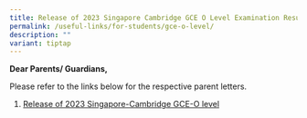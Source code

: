 ```yaml
---
title: Release of 2023 Singapore Cambridge GCE O Level Examination Results
permalink: /useful-links/for-students/gce-o-level/
description: ""
variant: tiptap
---
```

<p><strong>Dear Parents/ Guardians,</strong></p><p>Please refer to the links below for the respective parent letters.</p><ol data-tight="true" class="tight"><li><p><a href="/files/Useful Links/For Parents/Announcement_on_School_Website___O_Level_Results_Release_2023.pdf" rel="noopener noreferrer nofollow" target="_blank">Release of 2023 Singapore-Cambridge GCE-O level</a></p></li></ol><p></p>
